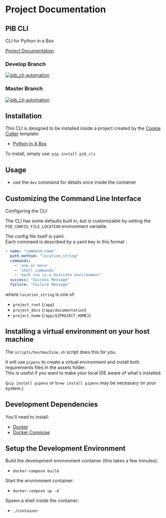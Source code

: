 # Project Documentation

## PIB CLI

CLI for Python in a Box

[Project Documentation](https://pib_cli.readthedocs.io/en/latest/)

### Develop Branch
[![pib_cli-automation](https://github.com/niall-byrne/pib_cli/workflows/pib_cli%20Automation/badge.svg?branch=develop)](https://github.com/niall-byrne/pib_cli/actions)

### Master Branch
[![pib_cli-automation](https://github.com/niall-byrne/pib_cli/workflows/pib_cli%20Automation/badge.svg?branch=master)](https://github.com/niall-byrne/pib_cli/actions)

## Installation

This CLI is designed to be installed inside a project created by the [Cookie Cutter](https://github.com/cookiecutter/cookiecutter) template:
- [Python In A Box](https://github.com/niall-byrne/python-in-a-box)

To install, simply use: `pip install pib_cli`

## Usage

- use the `dev` command for details once inside the container

## Customizing the Command Line Interface

Configuring the CLI:

The CLI has some defaults built in, but is customizable by setting the `PIB_CONFIG_FILE_LOCATION` environment variable.

The config file itself is yaml.  
Each command is described by a yaml key in this format :
```yaml
- name: "command-name"
  path_method: "location_string"
  commands:
    - 'one or more'
    - 'shell commands'
    - 'each run in a discrete environment'
  success: "Success Message"
  failure: "Failure Message"
```

where `location_string` is one of:
- `project_root` (`/app`)
- `project_docs` (`/app/documentation`)
- `project_home` (`/app/${PROJECT_HOME}`)

## Installing a virtual environment on your host machine

The `scripts/hostmachine.sh` script does this for you.

It will use `pipenv` to create a virtual environment and install both requirements files in the assets folder.  
This is useful if you want to make your local IDE aware of what's installed.

(`pip install pipenv` or `brew install pipenv` may be necessary on your system.)

## Development Dependencies

You'll need to install:
 - [Docker](https://www.docker.com/) 
 - [Docker Compose](https://docs.docker.com/compose/install/)

## Setup the Development Environment

Build the development environment container (this takes a few minutes):
- `docker-compose build`

Start the environment container:
- `docker-compose up -d`

Spawn a shell inside the container:
- `./container`